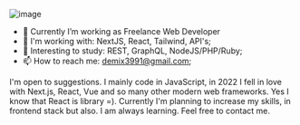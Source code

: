 ![image](https://user-images.githubusercontent.com/44518852/219088533-f9d2a5f3-ca67-4216-959a-078402ca11ef.png)

- 🔭 Currently I’m working as Freelance Web Developer
- 🌱 I'm working with: NextJS, React, Tailwind, API's;
- 📝 Interesting to study: REST, GraphQL, NodeJS/PHP/Ruby;
- 📫 How to reach me: demix3991@gmail.com;

I'm open to suggestions. I mainly code in JavaScript, in 2022 I fell in love with Next.js, React, Vue and so many other modern web frameworks. Yes I know that React is library =). Currently I'm planning to increase my skills, in frontend stack but also. I am always learning. Feel free to contact me.
